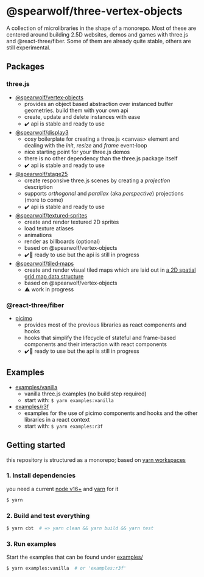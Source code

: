 # @spearwolf/three-vertex-objects

A collection of microlibraries in the shape of a monorepo. Most of these are centered around building 2.5D websites, demos and games with three.js and @react-three/fiber. Some of them are already quite stable, others are still experimental.

## Packages

### three.js

- [@spearwolf/vertex&#x2011;objects](./packages/vertex-objects/)
  - provides an object based abstraction over instanced buffer geometries. build them with your own api
  - create, update and delete instances with ease
  - :heavy_check_mark: api is stable and ready to use
- [@spearwolf/display3](./packages/display3/)
  - cosy boilerplate for creating a three.js &lt;canvas&gt; element and dealing with the _init_, _resize_ and _frame_ event&#x2011;loop
  - nice starting point for your three.js demos
  - there is no other dependency than the three.js package itself
  - :heavy_check_mark: api is stable and ready to use
- [@spearwolf/stage25](./packages/stage25/)
  - create responsive three.js scenes by creating a _projection_ description
  - supports _orthogonal_ and _parallax_ (aka _perspective_) projections (more to come)
  - :heavy_check_mark: api is stable and ready to use
- [@spearwolf/textured&#x2011;sprites](./packages/textured-sprites/)
  - create and render textured 2D sprites
  - load texture atlases
  - animations
  - render as billboards (optional)
  - based on @spearwolf/vertex&#x2011;objects
  - :heavy_check_mark::rocket: ready to use but the api is still in progress
- [@spearwolf/tiled&#x2011;maps](./packages/tiled-maps/)
  - create and render visual tiled maps which are laid out in [a 2D spatial grid map data structure](./packages/tiled-maps/README.md)
  - based on @spearwolf/vertex&#x2011;objects
  - :warning: work in progress
  
### @react-three/fiber

- [picimo](./packages/picimo/)
  - provides most of the previous libraries as react components and hooks
  - hooks that simplify the lifecycle of stateful and frame-based components and their interaction with react components
  - :heavy_check_mark::rocket: ready to use but the api is still in progress

## Examples

- [examples/vanilla](./examples/vanilla/)
  - vanilla three.js examples (no build step required)
  - start with: `$ yarn examples:vanilla`
- [examples/r3f](./examples/r3f/)
  - examples for the use of picimo components and hooks and the other libraries in a react context
  - start with: `$ yarn examples:r3f`

## Getting started

this repository is structured as a monorepo; based on [yarn workspaces](https://yarnpkg.com/features/workspaces)

### 1. Install dependencies

you need a current [node v16+](https://nodejs.org/) and [yarn](https://yarnpkg.com/) for it

```sh
$ yarn
```

### 2. Build and test everything

```sh
$ yarn cbt  # => yarn clean && yarn build && yarn test
```

### 3. Run examples

Start the examples that can be found under [examples/](./examples/)

```sh
$ yarn examples:vanilla  # or 'examples:r3f'
```

